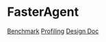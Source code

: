# FasterAgent

[Benchmark](benchmark.md)
[Profiling](./profiling/)
[Design Doc](https://docs.google.com/document/d/1XXtushjemOyqUHXWH3OEYrdWspEzNrU7cgo2yCECx4Q/edit?usp=sharing)